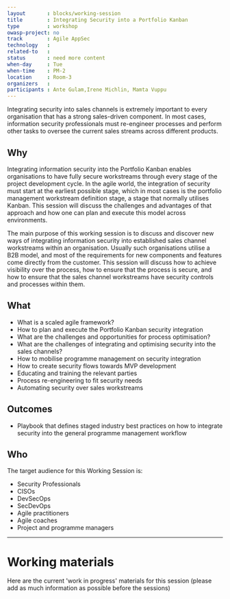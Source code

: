 ```yaml
---
layout       : blocks/working-session
title        : Integrating Security into a Portfolio Kanban
type         : workshop
owasp-project: no
track        : Agile AppSec
technology   :
related-to   :
status       : need more content
when-day     : Tue
when-time    : PM-2
location     : Room-3
organizers   :
participants : Ante Gulam,Irene Michlin, Mamta Vuppu
---
```

 
Integrating security into sales channels is extremely important to every organisation that has a strong sales-driven component. In most cases, information security professionals must re-engineer processes and perform other tasks to oversee the current sales streams across different products. 
 
## Why

Integrating information security into the Portfolio Kanban enables organisations to have fully secure workstreams through every stage of the project development cycle. In the agile world, the integration of security must start at the earliest possible stage, which in most cases is the portfolio management workstream definition stage, a stage that normally utilises Kanban. This session will discuss the challenges and advantages of that approach and how one can plan and execute this model across environments. 

The main purpose of this working session is to discuss and discover new ways of integrating information security into established sales channel workstreams within an organisation. Usually such organisations utilise a B2B model, and most of the requirements for new components and features come directly from the customer. This session will discuss how to achieve visibility over the process, how to ensure that the process is secure, and how to ensure that the sales channel workstreams have security controls and processes within them.

## What

- What is a scaled agile framework?
- How to plan and execute the Portfolio Kanban security integration
- What are the challenges and opportunities for process optimisation?
- What are the challenges of integrating and optimising security into the sales channels?
- How to mobilise programme management on security integration
- How to create security flows towards MVP development
- Educating and training the relevant parties
- Process re-engineering to fit security needs
- Automating security over sales workstreams

## Outcomes

- Playbook that defines staged industry best practices on how to integrate security into the general programme management workflow 

## Who

The target audience for this Working Session is:

- Security Professionals
- CISOs
- DevSecOps
- SecDevOps
- Agile practitioners
- Agile coaches
- Project and programme managers

--- 

# Working materials

Here are the current 'work in progress' materials for this session (please add as much information as possible before the sessions)


